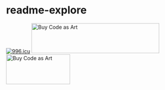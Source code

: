 # readme-explore



<a href="https://996.icu" target="_blank" rel="noreferrer"><img src="https://shields.io/badge/Buy-Code%20As%20Art-purple?logo=ethereum&style=for-the-badge" alt="996.icu" /></a>
<a href="https://www.codeasart.com/\${authorName}/\${repoName}"><img src="https://shields.io/badge/Buy-Code%20As%20Art-purple?logo=ethereum&style=for-the-badge" alt="Buy Code as Art" height="82" width="348"></a>
<a href="https://www.codeasart.com/\${authorName}/\${repoName}"><img src="https://shields.io/badge/Buy-Code%20As%20Art-purple?logo=ethereum&style=for-the-badge" alt="Buy Code as Art" height="82" width="174"></a>

